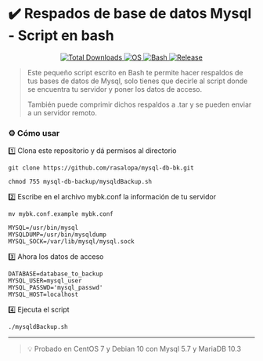 # ✔️ Respados de base de datos Mysql - Script en bash

<p align="center">
  <a href="https://github.com/rasalopa/mysql-db-bk/archive/refs/heads/master.zip" target="_blank">
    <img src="https://img.shields.io/github/downloads/rasalopa/mysql-db-bk/total.svg" alt="Total Downloads">
  </a>
  <a href="https://github.com/rasalopa/mysql-db-bk/" target="_blank">
    <img src="https://svgshare.com/i/Zhy.svg" alt="OS">
  </a>
  <a href="https://www.gnu.org/software/bash/" target="_blank">
    <img src="https://img.shields.io/badge/Made%20with-Bash-1f425f.svg" alt="Bash">
  </a>
  <a href="https://github.com/rasalopa/mysql-db-bk/releases" target="_blank">
    <img src="https://img.shields.io/github/release/rasalopa/mysql-db-bk.svg" alt="Release">
  </a>
</p>

> Este pequeño script escrito en Bash te permite hacer respaldos de tus bases de datos de Mysql, solo tienes que decirle al script donde se encuentra tu servidor y poner los datos de acceso.
> 
> También puede comprimir dichos respaldos a .tar y se pueden enviar a un servidor remoto.
> 

### ️⚙️ Cómo usar
1️⃣ Clona este repositorio y dá permisos al directorio
```
git clone https://github.com/rasalopa/mysql-db-bk.git
```
```
chmod 755 mysql-db-backup/mysqldBackup.sh
```
2️⃣ Escribe en el archivo mybk.conf la información de tu servidor
```
mv mybk.conf.example mybk.conf 
```
```
MYSQL=/usr/bin/mysql
MYSQLDUMP=/usr/bin/mysqldump
MYSQL_SOCK=/var/lib/mysql/mysql.sock
```
3️⃣ Ahora los datos de acceso
```
DATABASE=database_to_backup
MYSQL_USER=mysql_user
MYSQL_PASSWD='mysql_passwd'
MYSQL_HOST=localhost
```
4️⃣ Ejecuta el script
```
./mysqldBackup.sh
```

---

> 💡 Probado en CentOS 7 y Debian 10 con Mysql  5.7 y MariaDB 10.3
